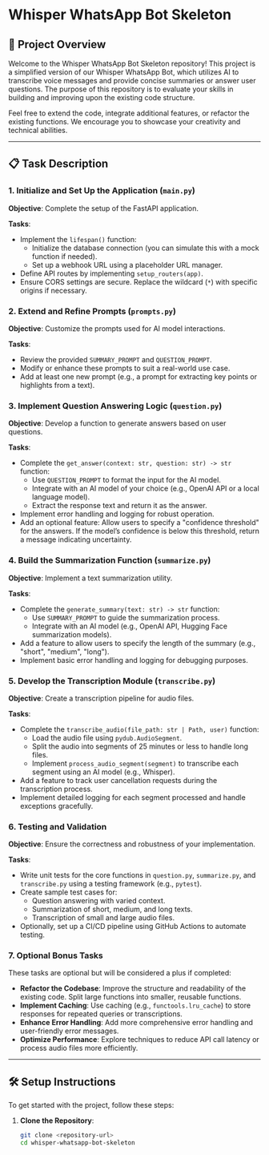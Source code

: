 # Whisper WhatsApp Bot Skeleton

## 🚀 Project Overview

Welcome to the Whisper WhatsApp Bot Skeleton repository! This project is a simplified version of our Whisper WhatsApp Bot, which utilizes AI to transcribe voice messages and provide concise summaries or answer user questions. The purpose of this repository is to evaluate your skills in building and improving upon the existing code structure.

Feel free to extend the code, integrate additional features, or refactor the existing functions. We encourage you to showcase your creativity and technical abilities.

---

## 📋 Task Description

### 1. **Initialize and Set Up the Application (`main.py`)**

**Objective**: Complete the setup of the FastAPI application.

**Tasks**:
- Implement the `lifespan()` function:
  - Initialize the database connection (you can simulate this with a mock function if needed).
  - Set up a webhook URL using a placeholder URL manager.
- Define API routes by implementing `setup_routers(app)`.
- Ensure CORS settings are secure. Replace the wildcard (`*`) with specific origins if necessary.

### 2. **Extend and Refine Prompts (`prompts.py`)**

**Objective**: Customize the prompts used for AI model interactions.

**Tasks**:
- Review the provided `SUMMARY_PROMPT` and `QUESTION_PROMPT`.
- Modify or enhance these prompts to suit a real-world use case.
- Add at least one new prompt (e.g., a prompt for extracting key points or highlights from a text).

### 3. **Implement Question Answering Logic (`question.py`)**

**Objective**: Develop a function to generate answers based on user questions.

**Tasks**:
- Complete the `get_answer(context: str, question: str) -> str` function:
  - Use `QUESTION_PROMPT` to format the input for the AI model.
  - Integrate with an AI model of your choice (e.g., OpenAI API or a local language model).
  - Extract the response text and return it as the answer.
- Implement error handling and logging for robust operation.
- Add an optional feature: Allow users to specify a "confidence threshold" for the answers. If the model’s confidence is below this threshold, return a message indicating uncertainty.

### 4. **Build the Summarization Function (`summarize.py`)**

**Objective**: Implement a text summarization utility.

**Tasks**:
- Complete the `generate_summary(text: str) -> str` function:
  - Use `SUMMARY_PROMPT` to guide the summarization process.
  - Integrate with an AI model (e.g., OpenAI API, Hugging Face summarization models).
- Add a feature to allow users to specify the length of the summary (e.g., "short", "medium", "long").
- Implement basic error handling and logging for debugging purposes.

### 5. **Develop the Transcription Module (`transcribe.py`)**

**Objective**: Create a transcription pipeline for audio files.

**Tasks**:
- Complete the `transcribe_audio(file_path: str | Path, user)` function:
  - Load the audio file using `pydub.AudioSegment`.
  - Split the audio into segments of 25 minutes or less to handle long files.
  - Implement `process_audio_segment(segment)` to transcribe each segment using an AI model (e.g., Whisper).
- Add a feature to track user cancellation requests during the transcription process.
- Implement detailed logging for each segment processed and handle exceptions gracefully.

### 6. **Testing and Validation**

**Objective**: Ensure the correctness and robustness of your implementation.

**Tasks**:
- Write unit tests for the core functions in `question.py`, `summarize.py`, and `transcribe.py` using a testing framework (e.g., `pytest`).
- Create sample test cases for:
  - Question answering with varied context.
  - Summarization of short, medium, and long texts.
  - Transcription of small and large audio files.
- Optionally, set up a CI/CD pipeline using GitHub Actions to automate testing.

### 7. **Optional Bonus Tasks**

These tasks are optional but will be considered a plus if completed:

- **Refactor the Codebase**: Improve the structure and readability of the existing code. Split large functions into smaller, reusable functions.
- **Implement Caching**: Use caching (e.g., `functools.lru_cache`) to store responses for repeated queries or transcriptions.
- **Enhance Error Handling**: Add more comprehensive error handling and user-friendly error messages.
- **Optimize Performance**: Explore techniques to reduce API call latency or process audio files more efficiently.

---

## 🛠️ Setup Instructions

To get started with the project, follow these steps:

1. **Clone the Repository**:
   ```bash
   git clone <repository-url>
   cd whisper-whatsapp-bot-skeleton
